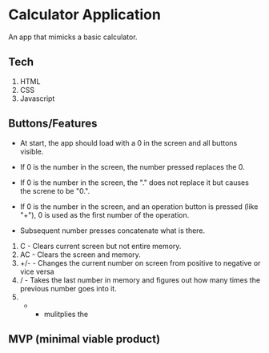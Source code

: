 # Calculator Application

An app that mimicks a basic calculator.

## Tech

1. HTML
2. CSS
3. Javascript



## Buttons/Features

- At start, the app should load with a 0 in the screen and all buttons visible.
- If 0 is the number in the screen, the number pressed replaces the 0.
- If 0 is the number in the screen, the "." does not replace it but causes the screne to be "0.".
- If 0 is the number in the screen, and an operation button is pressed (like "+"), 0 is used as the first number of the operation.

- Subsequent number presses concatenate what is there.

1. C - Clears current screen but not entire memory.
2. AC - Clears the screen and memory.
3. +/- - Changes the current number on screen from positive to negative or vice versa
4. / - Takes the last number in memory and figures out how many times the previous number goes into it.
5. * - mulitplies the 

## MVP (minimal viable product)
